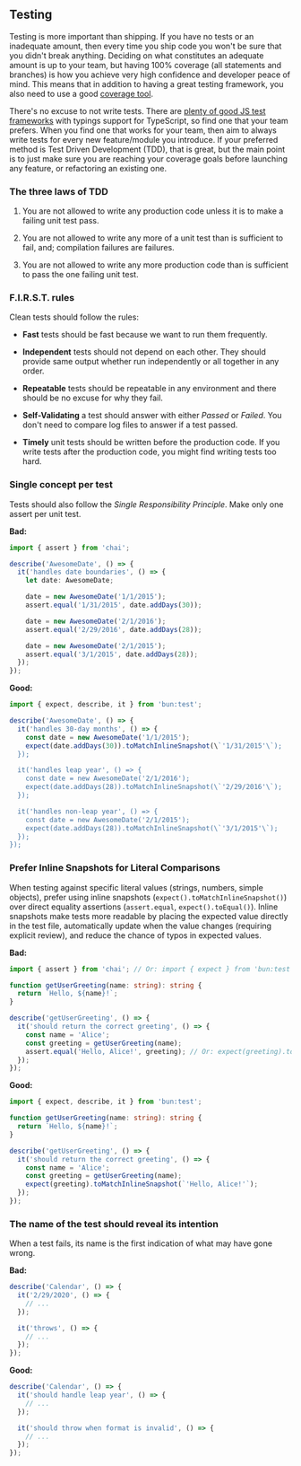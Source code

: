 ## Testing

Testing is more important than shipping. If you have no tests or an inadequate amount, then every time you ship code you won't be sure that you didn't break anything.
Deciding on what constitutes an adequate amount is up to your team, but having 100% coverage (all statements and branches)
is how you achieve very high confidence and developer peace of mind. This means that in addition to having a great testing framework, you also need to use a good [coverage tool](https://github.com/gotwarlost/istanbul).

There's no excuse to not write tests. There are [plenty of good JS test frameworks](http://jstherightway.org/#testing-tools) with typings support for TypeScript, so find one that your team prefers. When you find one that works for your team, then aim to always write tests for every new feature/module you introduce. If your preferred method is Test Driven Development (TDD), that is great, but the main point is to just make sure you are reaching your coverage goals before launching any feature, or refactoring an existing one.

### The three laws of TDD

1. You are not allowed to write any production code unless it is to make a failing unit test pass.

2. You are not allowed to write any more of a unit test than is sufficient to fail, and; compilation failures are failures.

3. You are not allowed to write any more production code than is sufficient to pass the one failing unit test.

### F.I.R.S.T. rules

Clean tests should follow the rules:

- **Fast** tests should be fast because we want to run them frequently.

- **Independent** tests should not depend on each other. They should provide same output whether run independently or all together in any order.

- **Repeatable** tests should be repeatable in any environment and there should be no excuse for why they fail.

- **Self-Validating** a test should answer with either _Passed_ or _Failed_. You don't need to compare log files to answer if a test passed.

- **Timely** unit tests should be written before the production code. If you write tests after the production code, you might find writing tests too hard.

### Single concept per test

Tests should also follow the _Single Responsibility Principle_. Make only one assert per unit test.

**Bad:**

```ts
import { assert } from 'chai';

describe('AwesomeDate', () => {
  it('handles date boundaries', () => {
    let date: AwesomeDate;

    date = new AwesomeDate('1/1/2015');
    assert.equal('1/31/2015', date.addDays(30));

    date = new AwesomeDate('2/1/2016');
    assert.equal('2/29/2016', date.addDays(28));

    date = new AwesomeDate('2/1/2015');
    assert.equal('3/1/2015', date.addDays(28));
  });
});
```

**Good:**

```ts
import { expect, describe, it } from 'bun:test';

describe('AwesomeDate', () => {
  it('handles 30-day months', () => {
    const date = new AwesomeDate('1/1/2015');
    expect(date.addDays(30)).toMatchInlineSnapshot(\`'1/31/2015'\`);
  });

  it('handles leap year', () => {
    const date = new AwesomeDate('2/1/2016');
    expect(date.addDays(28)).toMatchInlineSnapshot(\`'2/29/2016'\`);
  });

  it('handles non-leap year', () => {
    const date = new AwesomeDate('2/1/2015');
    expect(date.addDays(28)).toMatchInlineSnapshot(\`'3/1/2015'\`);
  });
});
```

### Prefer Inline Snapshots for Literal Comparisons

When testing against specific literal values (strings, numbers, simple objects), prefer using inline snapshots (`expect().toMatchInlineSnapshot()`) over direct equality assertions (`assert.equal`, `expect().toEqual()`). Inline snapshots make tests more readable by placing the expected value directly in the test file, automatically update when the value changes (requiring explicit review), and reduce the chance of typos in expected values.

**Bad:**

```ts
import { assert } from 'chai'; // Or: import { expect } from 'bun:test';

function getUserGreeting(name: string): string {
  return `Hello, ${name}!`;
}

describe('getUserGreeting', () => {
  it('should return the correct greeting', () => {
    const name = 'Alice';
    const greeting = getUserGreeting(name);
    assert.equal('Hello, Alice!', greeting); // Or: expect(greeting).toEqual('Hello, Alice!');
  });
});
```

**Good:**

```ts
import { expect, describe, it } from 'bun:test';

function getUserGreeting(name: string): string {
  return `Hello, ${name}!`;
}

describe('getUserGreeting', () => {
  it('should return the correct greeting', () => {
    const name = 'Alice';
    const greeting = getUserGreeting(name);
    expect(greeting).toMatchInlineSnapshot(`'Hello, Alice!'`);
  });
});
```

### The name of the test should reveal its intention

When a test fails, its name is the first indication of what may have gone wrong.

**Bad:**

```ts
describe('Calendar', () => {
  it('2/29/2020', () => {
    // ...
  });

  it('throws', () => {
    // ...
  });
});
```

**Good:**

```ts
describe('Calendar', () => {
  it('should handle leap year', () => {
    // ...
  });

  it('should throw when format is invalid', () => {
    // ...
  });
});
```
